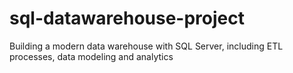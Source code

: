 # sql-datawarehouse-project
Building a modern data warehouse with SQL Server, including ETL processes, data modeling and analytics
